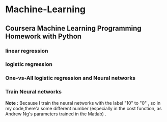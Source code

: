 # Machine-Learning

## Coursera Machine Learning Programming Homework with Python

### linear regression
### logistic regression
### One-vs-All logistic regression and Neural networks 
### Train Neural networks
  **Note :**
  Because I train the neural networks with the label "10" to "0" ,
  so in my code,there'a some different number (especially in the cost function,
  as Andrew Ng's parameters trained in the Matlab) .
  
